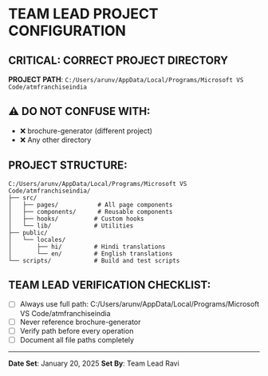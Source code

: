 # TEAM LEAD PROJECT CONFIGURATION

## CRITICAL: CORRECT PROJECT DIRECTORY
**PROJECT PATH**: `C:/Users/arunv/AppData/Local/Programs/Microsoft VS Code/atmfranchiseindia`

## ⚠️ DO NOT CONFUSE WITH:
- ❌ brochure-generator (different project)
- ❌ Any other directory

## PROJECT STRUCTURE:
```
C:/Users/arunv/AppData/Local/Programs/Microsoft VS Code/atmfranchiseindia/
├── src/
│   ├── pages/           # All page components
│   ├── components/      # Reusable components
│   ├── hooks/          # Custom hooks
│   └── lib/            # Utilities
├── public/
│   └── locales/
│       ├── hi/         # Hindi translations
│       └── en/         # English translations
└── scripts/            # Build and test scripts
```

## TEAM LEAD VERIFICATION CHECKLIST:
- [ ] Always use full path: C:/Users/arunv/AppData/Local/Programs/Microsoft VS Code/atmfranchiseindia
- [ ] Never reference brochure-generator
- [ ] Verify path before every operation
- [ ] Document all file paths completely

---
**Date Set**: January 20, 2025
**Set By**: Team Lead Ravi